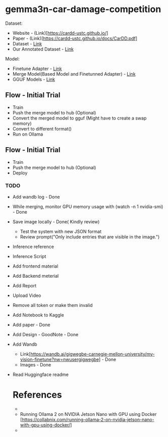 # gemma3n-car-damage-competition

Dataset:
- Website - (Link)[https://cardd-ustc.github.io/]
- Paper - (Link)[https://cardd-ustc.github.io/docs/CarDD.pdf]
- Dataset - [Link](https://drive.google.com/file/d/1bbyqVCKZX5Ur5Zg-uKj0jD0maWAVeOLx/view)
- Our Annotated Dataset - [Link](https://huggingface.co/datasets/gigwegbe/damaged-car-dataset-annotated)

Model: 
- Finetune Adapter - [Link](https://huggingface.co/gigwegbe/gemma-3n-E2B-it-finetuned-adapters)
- Merge Model(Based Model and Finetunned Adapter) - [Link](https://huggingface.co/gigwegbe/gemma3n-merged)
- GGUF Models - [Link](https://huggingface.co/gigwegbe/gemma3n-gguf)
  


## Flow - Initial Trial 
- Train 
- Push the merge model to hub (Optional)
- Convert the merged model to gguf (Might have to create a swap memory)
- Convert to different format()
- Run on Ollama 


## Flow - Initial Trial 
- Train 
- Push the merge model to hub (Optional)
- Deploy 


### TODO 
- Add wandb log - Done 
- While merging, monitor GPU memory usage with (watch -n 1 nvidia-smi) - Done 
- Save image locally - Done( Kindly review)
  - Test the system with new JSON format
  - Review prompt("Only include entries that are visible in the image.")
- Inference reference
- Inference Script 
- Add frontend material 
- Add Backend meterial 
- Add Report 
- Upload Video 
- Remove all token or make them invalid 
- Add Notebook to Kaggle
- Add paper - Done 
- Add Design - GoodNote - Done 
- Add Wandb 
  - Link[https://wandb.ai/gigwegbe-carnegie-mellon-university/my-vision-finetune?nw=nwusergigwegbe] - Done
  - Images - Done 
- Read Huggingface readme 
  


  # References
  - 
  - Running Ollama 2 on NVIDIA Jetson Nano with GPU using Docker [https://collabnix.com/running-ollama-2-on-nvidia-jetson-nano-with-gpu-using-docker/]
  - 
